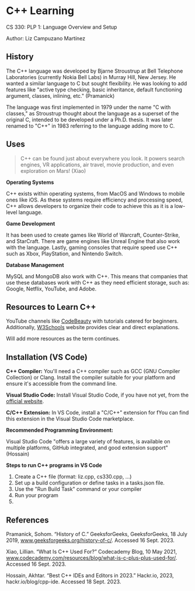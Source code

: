 # C++ Learning
CS 330: PLP 1: Language Overview and Setup

Author: Liz Campuzano Martínez

## History
The C++ language was developed by Bjarne Stroustrup at Bell Telephone Laboratories (currently Nokia Bell Labs) in Murray Hill, New Jersey. He wanted a similar language to C but sought flexibility. He was looking to add features like "active type checking, basic inheritance, default functioning argument, classes, inlining, etc." (Pramanick)

The language was first implemented in 1979 under the name "C with classes," as Stroustrup thought about the language as a superset of the original C, intended to be developed under a Ph.D. thesis. It was later renamed to "C++" in 1983 referring to the language adding more to C.

## Uses
> C++ can be found just about everywhere you look. It powers search engines, VR applications, air travel, movie production, and even exploration on Mars! (Xiao)

**Operating Systems**

C++ exists within operating systems, from MacOS and Windows to mobile ones like iOS. As these systems require efficiency and processing speed, C++ allows developers to organize their code to achieve this as it is a low-level language.

**Game Development**

It has been used to create games like World of Warcraft, Counter-Strike, and StarCraft. There are game engines like Unreal Engine that also work with the language. Lastly, gaming consoles that require speed use C++ such as Xbox, PlayStation, and Nintendo Switch.

**Database Management**

MySQL and MongoDB also work with C++. This means that companies that use these databases work with C++ as they need efficient storage, such as: Google, Netflix, YouTube, and Adobe. 

## Resources to Learn C++

YouTube channels like [CodeBeauty](https://www.youtube.com/@CodeBeauty/playlists) with tutorials catered for beginners.
Additionally, [W3Schools](https://www.w3schools.com/cpp/) website provides clear and direct explanations.

Will add more resources as the term continues.

## Installation (VS Code)

**C++ Compiler:** You'll need a C++ compiler such as GCC (GNU Compiler Collection) or Clang. Install the compiler suitable for your platform and ensure it's accessible from the command line.

**Visual Studio Code:** Install Visual Studio Code, if you have not yet, from the [official website](https://code.visualstudio.com/).

**C/C++ Extension:** In VS Code, install a "C/C++" extension for fYou can find this extension in the Visual Studio Code marketplace.

**Recommended Programming Environment:**

Visual Studio Code "offers a large variety of features, is available on multiple platforms, GitHub integrated, and good extension support" (Hossain)

**Steps to run C++ programs in VS Code**

1. Create a C++ file (format: liz.cpp, cs330.cpp, ...)
1. Set up a build configuration or define tasks in a tasks.json file.
1. Use the "Run Build Task" command or your compiler
1. Run your program
2. 
 
## References

Pramanick, Sohom. “History of C.” GeeksforGeeks, GeeksforGeeks, 18 July 2019, www.geeksforgeeks.org/history-of-c/. Accessed 16 Sept. 2023.

Xiao, Lillian. “What Is C++ Used For?” Codecademy Blog, 10 May 2021, www.codecademy.com/resources/blog/what-is-c-plus-plus-used-for/. Accessed 16 Sept. 2023.

Hossain, Akhtar. “Best C++ IDEs and Editors in 2023.” Hackr.io, 2023, hackr.io/blog/cpp-ide. Accessed 18 Sept. 2023.

‌
